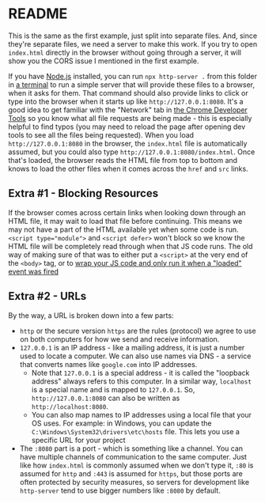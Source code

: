 # README

This is the same as the first example, just split into separate files. And, since they're separate files, we need a server to make this work. If you try to open `index.html` directly in the browser without going through a server, it will show you the CORS issue I mentioned in the first example.

If you have [Node.js](https://nodejs.org/en/download/) installed, you can run `npx http-server .` from this folder in [a terminal](https://code.visualstudio.com/docs/terminal/basics) to run a simple server that will provide these files to a browser, when it asks for them. That command should also provide links to click or type into the browser when it starts up like `http://127.0.0.1:8080`. It's a good idea to get familiar with the "Network" tab in [the Chrome Developer Tools](https://developer.chrome.com/docs/devtools/open) so you know what all file requests are being made - this is especially helpful to find typos (you may need to reload the page after opening dev tools to see all the files being requested). When you load `http://127.0.0.1:8080` in the browser, the `index.html` file is automatically assumed, but you could also type `http://127.0.0.1:8080/index.html`. Once that's loaded, the browser reads the HTML file from top to bottom and knows to load the other files when it comes across the `href` and `src` links.

## Extra #1 - Blocking Resources

If the browser comes across certain links when looking down through an HTML file, it may wait to load that file before continuing. This means we may not have a part of the HTML available yet when some code is run. `<script type="module">` and `<script defer>` won't block so we know the HTML file will be completely read through when that JS code runs. The old way of making sure of that was to either put a `<script>` at the very end of the `<body>` tag, or to [wrap your JS code and only run it when a "loaded" event was fired](https://developer.mozilla.org/en-US/docs/Web/API/Document/DOMContentLoaded_event)

## Extra #2 - URLs

By the way, a URL is broken down into a few parts:

- `http` or the secure version `https` are the rules (protocol) we agree to use on both computers for how we send and receive information.
- `127.0.0.1` is an IP address - like a mailing address, it is just a number used to locate a computer. We can also use names via DNS - a service that converts names like `google.com` into IP addresses.
    - Note that `127.0.0.1` is a special address - it is called the "loopback address" always refers to this computer. In a similar way, `localhost` is a special name and is mapped to `127.0.0.1`. So, `http://127.0.0.1:8080` can also be written as `http://localhost:8080`.
    - You can also map names to IP addresses using a local file that your OS uses. For example: in Windows, you can update the `C:\Windows\System32\drivers\etc\hosts` file. This lets you use a specific URL for your project
- The `:8080` part is a port - which is something like a channel. You can have multiple channels of communication to the same computer. Just like how `index.html` is commonly assumed when we don't type it, `:80` is assumed for `http` and `:443` is assumed for `https`, but those ports are often protected by security measures, so servers for development like `http-server` tend to use bigger numbers like `:8080` by default.